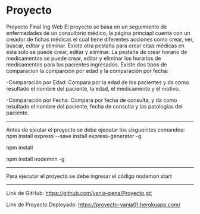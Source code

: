 # Proyecto
Proyecto Final Ing Web
El proyecto se basa en un seguimiento de enfermedades de un consultorio médico, la página princiapl cuenta con un creador de fichas médicas el cual tiene diferentes acciones como crear, ver, buscar, editar y eliminar. 
Existe otra pestaña para crear citas médicas en esta solo se puede crear, editar y eliminar.
La pestaña de crear horario de medicamentos se puede crear, editar y eliminar los horarios de medicamentos para los pacientes ingresados.
Existe dos tipos de comparacion la comparción por edad y la comparación por fecha:


-Comparación por Edad: Compara por la edad de los pacientes y da como resultado el nombre del paciente, la edad, el medicamento y el motivo.

-Comparación por Fecha: Compara por fecha de consulta, y da como resultado el nombre del paciente, fecha de consulta y las patologías del paciente.

***
Antes de ejeutar el proyecto se debe ejecutar los sisgueintes comandos:
npm install express --save install express-generator -g

npm install

npm install nodemon -g

***

Para ejecutar el proyecto se debe ingresar el código    nodemon start

***
Link de GitHub:
https://github.com/yania-pena/Proyecto.git

Link de Proyecto Deployado:
https://proyecto-yania01.herokuapp.com/